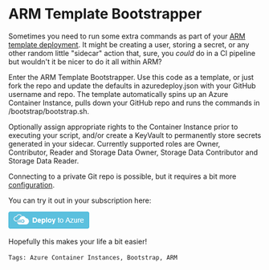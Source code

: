 # ARM Template Bootstrapper
Sometimes you need to run some extra commands as part of your [ARM template deployment](https://docs.microsoft.com/en-us/azure/azure-resource-manager/resource-group-authoring-templates). It might be creating a user, storing a secret, or any other random little "sidecar" action that, sure, you *could* do in a CI pipeline but wouldn't it be nicer to do it all within ARM?

Enter the ARM Template Bootstrapper. Use this code as a template, or just fork the repo and update the defaults in azuredeploy.json with your GitHub username and repo. The template automatically spins up an Azure Container Instance, pulls down your GitHub repo and runs the commands in /bootstrap/bootstrap.sh.

Optionally assign appropriate rights to the Container Instance prior to executing your script, and/or create a KeyVault to permanently store secrets generated in your sidecar. Currently supported roles are Owner, Contributor, Reader and Storage Data Owner, Storage Data Contributor and Storage Data Reader. 

Connecting to a private Git repo is possible, but it requires a bit more [configuration](https://docs.microsoft.com/en-us/azure/container-instances/container-instances-volume-gitrepo#private-git-repo-authentication).

You can try it out in your subscription here:

<a href="https://portal.azure.com/#create/Microsoft.Template/uri/https%3A%2F%2Fraw.githubusercontent.com%2Ftescales%2Fazure-bootstrapper-arm%2Fmaster%2Fazuredeploy.json" target="_blank">
<img src="https://raw.githubusercontent.com/Azure/azure-quickstart-templates/master/1-CONTRIBUTION-GUIDE/images/deploytoazure.png"/>
</a>

Hopefully this makes your life a bit easier!

`Tags: Azure Container Instances, Bootstrap, ARM`